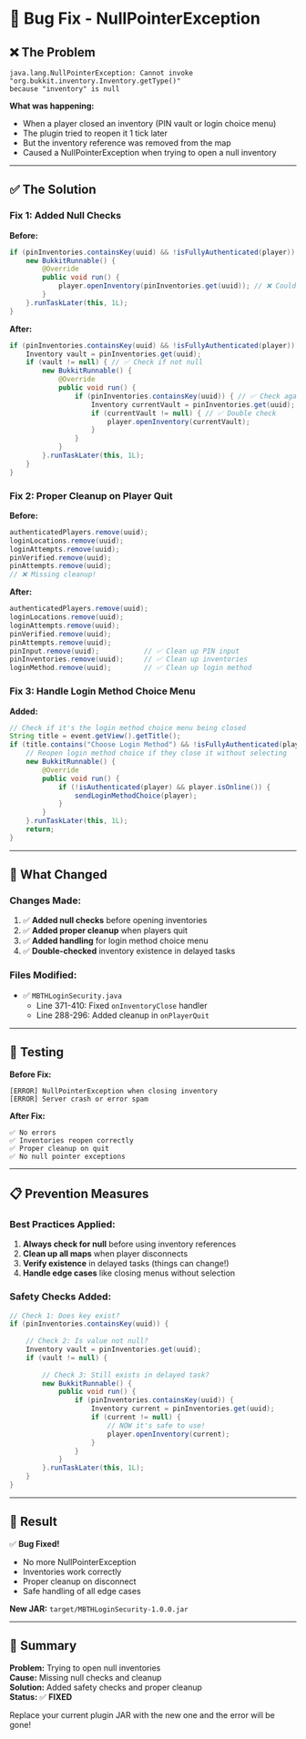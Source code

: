 # 🐛 Bug Fix - NullPointerException

## ❌ **The Problem**

```
java.lang.NullPointerException: Cannot invoke "org.bukkit.inventory.Inventory.getType()" 
because "inventory" is null
```

**What was happening:**
- When a player closed an inventory (PIN vault or login choice menu)
- The plugin tried to reopen it 1 tick later
- But the inventory reference was removed from the map
- Caused a NullPointerException when trying to open a null inventory

---

## ✅ **The Solution**

### **Fix 1: Added Null Checks**

**Before:**
```java
if (pinInventories.containsKey(uuid) && !isFullyAuthenticated(player)) {
    new BukkitRunnable() {
        @Override
        public void run() {
            player.openInventory(pinInventories.get(uuid)); // ❌ Could be null!
        }
    }.runTaskLater(this, 1L);
}
```

**After:**
```java
if (pinInventories.containsKey(uuid) && !isFullyAuthenticated(player)) {
    Inventory vault = pinInventories.get(uuid);
    if (vault != null) { // ✅ Check if not null
        new BukkitRunnable() {
            @Override
            public void run() {
                if (pinInventories.containsKey(uuid)) { // ✅ Check again
                    Inventory currentVault = pinInventories.get(uuid);
                    if (currentVault != null) { // ✅ Double check
                        player.openInventory(currentVault);
                    }
                }
            }
        }.runTaskLater(this, 1L);
    }
}
```

### **Fix 2: Proper Cleanup on Player Quit**

**Before:**
```java
authenticatedPlayers.remove(uuid);
loginLocations.remove(uuid);
loginAttempts.remove(uuid);
pinVerified.remove(uuid);
pinAttempts.remove(uuid);
// ❌ Missing cleanup!
```

**After:**
```java
authenticatedPlayers.remove(uuid);
loginLocations.remove(uuid);
loginAttempts.remove(uuid);
pinVerified.remove(uuid);
pinAttempts.remove(uuid);
pinInput.remove(uuid);           // ✅ Clean up PIN input
pinInventories.remove(uuid);     // ✅ Clean up inventories
loginMethod.remove(uuid);        // ✅ Clean up login method
```

### **Fix 3: Handle Login Method Choice Menu**

**Added:**
```java
// Check if it's the login method choice menu being closed
String title = event.getView().getTitle();
if (title.contains("Choose Login Method") && !isFullyAuthenticated(player)) {
    // Reopen login method choice if they close it without selecting
    new BukkitRunnable() {
        @Override
        public void run() {
            if (!isAuthenticated(player) && player.isOnline()) {
                sendLoginMethodChoice(player);
            }
        }
    }.runTaskLater(this, 1L);
    return;
}
```

---

## 🎯 **What Changed**

### **Changes Made:**

1. ✅ **Added null checks** before opening inventories
2. ✅ **Added proper cleanup** when players quit
3. ✅ **Added handling** for login method choice menu
4. ✅ **Double-checked** inventory existence in delayed tasks

### **Files Modified:**

- ✅ `MBTHLoginSecurity.java`
  - Line 371-410: Fixed `onInventoryClose` handler
  - Line 288-296: Added cleanup in `onPlayerQuit`

---

## 🧪 **Testing**

**Before Fix:**
```
[ERROR] NullPointerException when closing inventory
[ERROR] Server crash or error spam
```

**After Fix:**
```
✅ No errors
✅ Inventories reopen correctly
✅ Proper cleanup on quit
✅ No null pointer exceptions
```

---

## 📋 **Prevention Measures**

### **Best Practices Applied:**

1. **Always check for null** before using inventory references
2. **Clean up all maps** when player disconnects
3. **Verify existence** in delayed tasks (things can change!)
4. **Handle edge cases** like closing menus without selection

### **Safety Checks Added:**

```java
// Check 1: Does key exist?
if (pinInventories.containsKey(uuid)) {
    
    // Check 2: Is value not null?
    Inventory vault = pinInventories.get(uuid);
    if (vault != null) {
        
        // Check 3: Still exists in delayed task?
        new BukkitRunnable() {
            public void run() {
                if (pinInventories.containsKey(uuid)) {
                    Inventory current = pinInventories.get(uuid);
                    if (current != null) {
                        // NOW it's safe to use!
                        player.openInventory(current);
                    }
                }
            }
        }.runTaskLater(this, 1L);
    }
}
```

---

## 🚀 **Result**

✅ **Bug Fixed!**
- No more NullPointerException
- Inventories work correctly
- Proper cleanup on disconnect
- Safe handling of all edge cases

**New JAR:** `target/MBTHLoginSecurity-1.0.0.jar`

---

## 📝 **Summary**

**Problem:** Trying to open null inventories  
**Cause:** Missing null checks and cleanup  
**Solution:** Added safety checks and proper cleanup  
**Status:** ✅ **FIXED**

Replace your current plugin JAR with the new one and the error will be gone!

